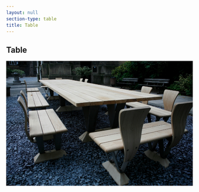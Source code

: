 ```yaml
---
layout: null
section-type: table
title: Table
---
```


## Table

[![table image][image]][slide]


[image]: /img/table-main.jpg
[slide]: /tableslide/
